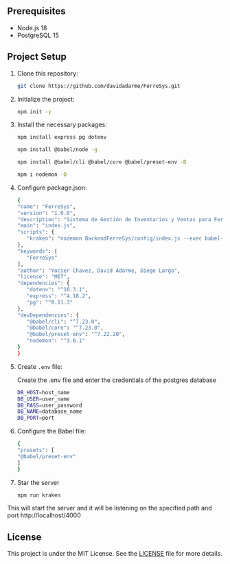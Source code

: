 ## Prerequisites

- Node.js 18
- PostgreSQL 15

## Project Setup

1. Clone this repository:

   ```bash
   git clone https://github.com/davidadarme/FerreSys.git
   ```
   
2. Initialize the project:

   ```bash
   npm init -y
   ```

3. Install the necessary packages:

    ```bash
   npm install express pg dotenv
    ```

    ```bash
   npm install @babel/node -g
   ```

   ```bash
   npm install @babel/cli @babel/core @babel/preset-env -D
   ```

   ```bash
   npm i nodemon -D
   ```

4. Configure package.json:

   ```bash
   {
   "name": "FerreSys",
   "version": "1.0.0",
   "description": "Sistema de Gestión de Inventarios y Ventas para Ferreterías en Node.js",
   "main": "index.js",
   "scripts": {
      "kraken": "nodemon BackendFerreSys/config/index.js --exec babel-node"
   },
   "keywords": [
      "FerreSys"
   ],
   "author": "Yocser Chavez, David Adarme, Diego Largo",
   "license": "MIT",
   "dependencies": {
      "dotenv": "^16.3.1",
      "express": "^4.18.2",
      "pg": "^8.11.3"
   },
   "devDependencies": {
      "@babel/cli": "^7.23.0",
      "@babel/core": "^7.23.0",
      "@babel/preset-env": "^7.22.20",
      "nodemon": "^3.0.1"
   }
   }
   ```

5. Create `.env` file:

   Create the .env file and enter the credentials of the postgres database

   ```bash
   DB_HOST=host_name 
   DB_USER=user_name
   DB_PASS=user_password
   DB_NAME=database_name
   DB_PORT=port
   ```

6. Configure the Babel file:

   ```bash
   {
   "presets": [
   "@babel/preset-env"
   ]
   }
   ```

7. Star the server

   ```bash
   npm run kraken
   ```

This will start the server and it will be listening on the specified path and port http://localhost/4000

## License

This project is under the MIT License. See the [LICENSE](LICENSE) file for more details.
